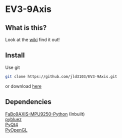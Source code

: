 # EV3-9Axis
## What is this?
Look at the [wiki](https://github.com/jld3103/EV3-9Axis/wiki) find it out!
## Install
Use git
```bash
git clone https://github.com/jld3103/EV3-9Axis.git
```
or download [here](https://github.com/jld3103/EV3-9Axis/archive/master.zip)
## Dependencies
[FaBo9AXIS-MPU9250-Python](https://github.com/FaBoPlatform/FaBo9AXIS-MPU9250-Python) (Inbuilt)  
[pybluez](https://github.com/pybluez/pybluez)  
[PyQt4](https://wiki.python.org/moin/PyQt)  
[PyOpenGL](http://pyopengl.sourceforge.net)
